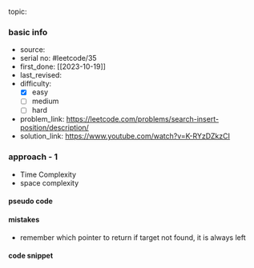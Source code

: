 topic:

### basic info
- source: 
- serial no: #leetcode/35 
- first_done: [[2023-10-19]]
- last_revised:
- difficulty:
	- [x] easy
	- [ ] medium
	- [ ] hard
- problem_link: https://leetcode.com/problems/search-insert-position/description/
- solution_link: https://www.youtube.com/watch?v=K-RYzDZkzCI

### approach - 1
- Time Complexity
- space complexity

#### pseudo code

#### mistakes
- remember which pointer to return if target not found, it is always left
#### code snippet
```python

```